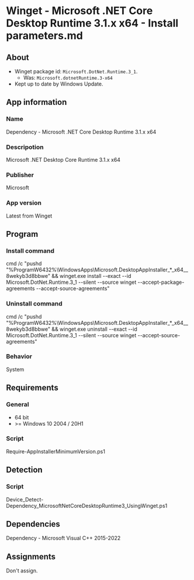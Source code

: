# Winget - Microsoft .NET Core Desktop Runtime 3.1.x x64 - Install parameters.md
## About
* Winget package id: ```Microsoft.DotNet.Runtime.3_1```.
  * Was: ```Microsoft.dotnetRuntime.3-x64```
* Kept up to date by Windows Update.


## App information
### Name
Dependency - Microsoft .NET Core Desktop Runtime 3.1.x x64

### Descripotion
Microsoft .NET Desktop Core Runtime 3.1.x x64

### Publisher
Microsoft

### App version
Latest from Winget


## Program
### Install command
cmd /c "pushd "%ProgramW6432%\WindowsApps\Microsoft.DesktopAppInstaller_*_x64__8wekyb3d8bbwe" && winget.exe install --exact --id Microsoft.DotNet.Runtime.3_1 --silent --source winget --accept-package-agreements --accept-source-agreements"

### Uninstall command
cmd /c "pushd "%ProgramW6432%\WindowsApps\Microsoft.DesktopAppInstaller_*_x64__8wekyb3d8bbwe" && winget.exe uninstall --exact --id Microsoft.DotNet.Runtime.3_1 --silent --source winget --accept-source-agreements"

### Behavior
System


## Requirements
### General
* 64 bit
* \>= Windows 10 2004 / 20H1

### Script
Require-AppInstallerMinimumVersion.ps1


## Detection
### Script
Device_Detect-Dependency_MicrosoftNetCoreDesktopRuntime3_UsingWinget.ps1


## Dependencies
Dependency - Microsoft Visual C++ 2015-2022


## Assignments
Don't assign.
